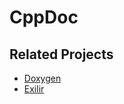 # CppDoc

## Related Projects

- [Doxygen](http://www.doxygen.org/)
- [Exilir](https://github.com/free-electrons/elixir/)
